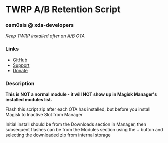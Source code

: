 # TWRP A/B Retention Script
### osm0sis @ xda-developers
*Keep TWRP installed after an A/B OTA*

### Links
* [GitHub](https://github.com/Magisk-Modules-Repo/TWRP-A-B-Retention-Script)
* [Support](https://forum.xda-developers.com/showthread.php?t=2239421)
* [Donate](https://forum.xda-developers.com/donatetome.php?u=4544860)

### Description
**This is NOT a normal module - it will NOT show up in Magisk Manager's installed modules list.**

Flash this script zip after each OTA has installed, but before you install Magisk to Inactive Slot from Manager

Initial install should be from the Downloads section in Manager, then subsequent flashes can be from the Modules section using the + button and selecting the downloaded zip from internal storage
